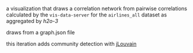 a visualization that draws a correlation network from pairwise correlations calculated by the `vis-data-server` for the `airlines_all` dataset as aggregated by *h2o-3*

draws from a graph.json file

this iteration adds community detection with [jLouvain](https://github.com/upphiminn/jLouvain)

